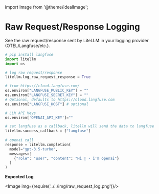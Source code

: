 import Image from '@theme/IdealImage';

# Raw Request/Response Logging

See the raw request/response sent by LiteLLM in your logging provider (OTEL/Langfuse/etc.).

```python
# pip install langfuse 
import litellm
import os

# log raw request/response
litellm.log_raw_request_response = True

# from https://cloud.langfuse.com/
os.environ["LANGFUSE_PUBLIC_KEY"] = ""
os.environ["LANGFUSE_SECRET_KEY"] = ""
# Optional, defaults to https://cloud.langfuse.com
os.environ["LANGFUSE_HOST"] # optional

# LLM API Keys
os.environ['OPENAI_API_KEY']=""

# set langfuse as a callback, litellm will send the data to langfuse
litellm.success_callback = ["langfuse"] 
 
# openai call
response = litellm.completion(
  model="gpt-3.5-turbo",
  messages=[
    {"role": "user", "content": "Hi 👋 - i'm openai"}
  ]
)
```

**Expected Log**

<Image img={require('../../img/raw_request_log.png')}/>